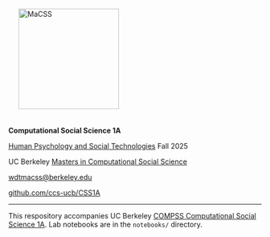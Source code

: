 <div style="padding: 20px;">
<img src="https://coescetdev.wpengine.com/wp-content/uploads/image-2.png" alt="MaCSS" width="200">
</div>

**Computational Social Science 1A**

[Human Psychology and Social Technologies](https://classes.berkeley.edu/content/2025-fall-compss-214a-001-lec-001) Fall 2025

UC Berkeley [Masters in Computational Social Science](https://macss.berkeley.edu/about/)

[wdtmacss@berkeley.edu](mailto:wdtmacss@berkeley.edu)

[github.com/ccs-ucb/CSS1A](https://github.com/ccs-ucb/CSS1AF25)

---

This respository accompanies UC Berkeley [COMPSS Computational Social Science 1A](https://classes.berkeley.edu/content/2025-fall-compss-214a-001-lec-001). Lab notebooks are in the `notebooks/` directory.  